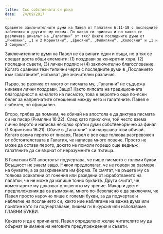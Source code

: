 ```yaml
---
title:  Със собствената си ръка
date:   24/09/2017
---
```


`Сравнете заключителните думи на Павел от Галатяни 6:11-18 с последните забележки в другите му писма. По какво си прилича и по какво се различава финалът на „Галатяни“ от тях? Вижте последните думи от „Римляни“, „1 и 2 Коринтяни“, „Ефесяни“, „Филипяни“, „Колосяни“ и „1 и 2 Солунци“.`

Заключителните думи на Павел не са винаги едни и същи, но в тях се срещат доста общи елементи: (1) поздрави за конкретни хора, (2) последни съвети, (3) личен подпис и (4) заключително благословение. Когато сравним тези типични черти с последните думи в „Посланието към галатяните“, изпъкват две значителни различия.

Първо, за разлика от много от писмата му, „Галатяни“ не съдържа никакви лични поздрави. Защо? Както липсата на традиционната благодарност в началото на писмото, това е вероятно още по-ясен белег за напрегнатите отношения между него и галатяните. Павел е любезен, но официален.

Второ, трябва да помним, че обичай на апостола е да диктува писмата си на писар (Римляни 16:22). След като приключи, той често взема лично перото и написва няколко кратки думи собственоръчно за финал (1 Коринтяни 16:21). Обаче в „Галатяни“ той нарушава този обичай. Когато взема перото от писаря, Павел е все още толкова разтревожен от обстоятелствата в Галатия, че написва много повече. Просто не може да остави перото, докато не помоли горещо още веднъж галатяните да се върнат от неразумните си пътища.

В Галатяни 6:11 апостолът подчертава, че пише писмото с големи букви. Всъщност не знаем защо. Някои предполагат, че не говори за размера на буквите, а за разкривената им форма. Те смятат, че ръцете му са толкова осакатени от гонения или разядени от изработването на палатки, че не може да изпише точно буквите. Други считат, че коментарите му доказват влошеното му зрение. Макар и двете предположения да са възможни, много по-безопасно е да заключим, че Павел просто нарочно пише с големи букви, за да подчертае и наблегне на посланието си, както ние наблягаме на важна дума или понятие като ги подчертаваме, пишем ги в курсив или използваме ГЛАВНИ БУКВИ.

Каквато и да е причината, Павел определено желае читателите му да обърнат внимание на неговите предупреждения и съвети.